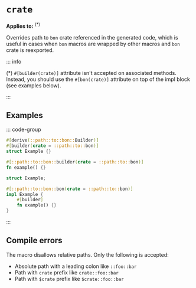 # `crate`

**Applies to:** <Badge text="structs"/> <Badge text="functions"/> <Badge text="methods"/><sup>(*)</sup>

Overrides path to `bon` crate referenced in the generated code, which is useful in cases when `bon` macros are wrapped by other macros and `bon` crate is reexported.

::: info

(*) `#[builder(crate)]` attribute isn't accepted on associated methods. Instead, you should use the `#[bon(crate)]` attribute on top of the impl block (see examples below).

:::

## Examples

::: code-group

```rust ignore [Struct]
#[derive(::path::to::bon::Builder)]
#[builder(crate = ::path::to::bon)]
struct Example {}
```

```rust ignore [Function]
#[::path::to::bon::builder(crate = ::path::to::bon)]
fn example() {}
```

```rust ignore [Method]
struct Example;

#[::path::to::bon::bon(crate = ::path::to::bon)]
impl Example {
    #[builder]
    fn example() {}
}
```

:::


## Compile errors

The macro disallows relative paths. Only the following is accepted:
- Absolute path with a leading colon like `::foo::bar`
- Path with `crate` prefix like `crate::foo::bar`
- Path with `$crate` prefix like `$crate::foo::bar`

